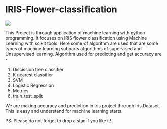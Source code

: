 # IRIS-Flower-classification

<img src="https://miro.medium.com/max/875/1*7bnLKsChXq94QjtAiRn40w.png">

This Project is through application of machine learning with python programming.
It focuses on IRIS flower classification using Machine Learning with scikit tools. 
Here some of algorithm are used that are some types of machine learning subparts algorithms of supervised and Unsupervised learning.
Algorithm used for predicting and get accuracy are -
1. Discission tree classifier 
2. K nearest classifier
3. SVM
4. Logistic Regression 
5. Metrics
6. train_test_split

We are making accuracy and prediction in Iris project through Iris Dataset.
This is easy and understand for machine learning starts.

PS: Please do not forget to drop a star if you like it!
